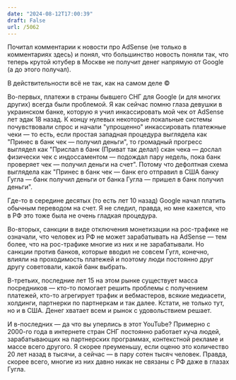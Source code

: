 ```yaml
---
date: "2024-08-12T17:00:39"
draft: False
url: /5062
---
```


Почитал комментарии к новости про AdSense (не только в комментариях здесь) и понял, что большинство новость поняли так, что теперь крутой ютубер в Москве не получит денег напрямую от Google (а до этого получал).

В действительности всё не так, как на самом деле ©

Во-первых, платежи в страны бывшего СНГ для Google (и для многих других) всегда были проблемой. Я как сейчас помню глаза девушки в украинском банке, которую я учил инкассировать мой чек от AdSense лет эдак 18 назад. К концу нулевых некоторые локальные системы почувствовали спрос и начали "упрощенно" инкассировать платежные чеки — то есть, если простая западная процедура выглядела как "Принес в банк чек — получил деньги", то громадный прогресс выглядел как "Прислал в банк (Приват так делал) скан чека — дослал физически чек с индоссаментом — подождал пару недель, пока банк проверяет чек — получил деньги на счет". Потому что дефолтная схема выглядела как "Принес в банк чек — банк его отправил в США банку Гугла — банк получил деньги от банка Гугла — пришел в банк получил деньги". 

Где-то в середине десятых (то есть лет 10 назад) Google начал платить обычным переводом на счет. Я не следил, правда, но мне кажется, что в РФ это тоже была не очень гладкая процедура. 

Во-вторых, санкции в виде отключения монетизации на рос-трафике не означали, что человек из РФ не может зарабатывать на AdSense — тем более, что на рос-трафике многие из них и не зарабатывали. Но санкции против банков, которые вводил не совсем Гугл, конечно, влияли на проходимость платежей и поэтому люди постоянно друг другу советовали, какой банк выбрать.

В-третьих, последние лет 15 на этом рынке существует масса посредников — кто-то помогает решить проблемы с получением платежей, кто-то агрегирует трафик и вебмастеров, всякие медиасети, холдинги, партнерки по партнеркам и так далее. Кстати, не только тут, но и в США. Денег хватает всем и рынок с удовольствием решает.

И в-последних — да что вы уперлись в этот YouTube? Примерно с 2000-го года в интернете стран СНГ постоянно работает куча людей, зарабатывающих на партнерских программах, контекстной рекламе и массе всего другого. Я скорее преуменьшу, если оценю это количество 20 лет назад в тысячи, а сейчас — в пару сотен тысяч человек. Правда, скорее всего, многие из них давно никак не связаны с РФ даже в глазах Гугла.
